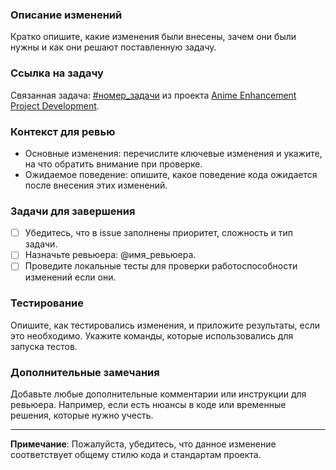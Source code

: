 ### Описание изменений
Кратко опишите, какие изменения были внесены, зачем они были нужны и как они решают поставленную задачу.

### Ссылка на задачу
Связанная задача: [#номер_задачи](ссылка_на_задачу) из проекта [Anime Enhancement Project Development]([https://github.com/ссылка_на_канбан_доску](https://github.com/orgs/Kek-Colossi/projects/1)).

### Контекст для ревью
- Основные изменения: перечислите ключевые изменения и укажите, на что обратить внимание при проверке.
- Ожидаемое поведение: опишите, какое поведение кода ожидается после внесения этих изменений.

### Задачи для завершения
- [ ] Убедитесь, что в issue заполнены приоритет, сложность и тип задачи.
- [ ] Назначьте ревьюера: @имя_ревьюера.
- [ ] Проведите локальные тесты для проверки работоспособности изменений если они.

### Тестирование
Опишите, как тестировались изменения, и приложите результаты, если это необходимо. Укажите команды, которые использовались для запуска тестов.

### Дополнительные замечания
Добавьте любые дополнительные комментарии или инструкции для ревьюера. Например, если есть нюансы в коде или временные решения, которые нужно учесть.

---

**Примечание**: Пожалуйста, убедитесь, что данное изменение соответствует общему стилю кода и стандартам проекта. 

